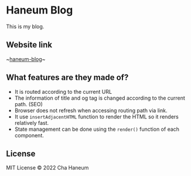 # Haneum Blog
This is my blog.

## Website link
~[haneum-blog](https://haneum-blog.vercel.app)~

## What features are they made of?
- It is routed according to the current URL
- The information of title and og tag is changed according to the current path. (SEO)
- Browser does not refresh when accessing routing path via link.
- It use `insertAdjacentHTML` function to render the HTML so it renders relatively fast.
- State management can be done using the `render()` function of each component.

## License
MIT License &copy; 2022 Cha Haneum
